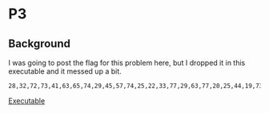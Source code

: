 # P3

## Background

I was going to post the flag for this problem here, but I dropped it in this executable and it messed up a bit.

```
28,32,72,73,41,63,65,74,29,45,57,74,25,22,33,77,29,63,77,20,25,44,19,73,34,32,50,11,34,32,58,74,25,2,54,77,45,21,12,79,33,44,45,75,53,21,11,2,54,2,45,15,41,75,20,60,
```

[Executable](./Encode.jar)


